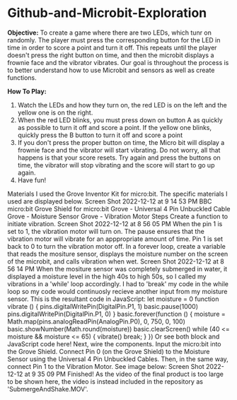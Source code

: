 # Github-and-Microbit-Exploration
<p><b>Objective:</b>
To create a game where there are two LEDs, which tunr on randomly. The player must press the corresponding button for the LED in time in order to score a point and turn it off. This repeats until the player doesn't press the right button on time, and then the microbit displays a frownie face and the vibrator vibrates. Our goal is throughout the process is to better understand how to use Microbit and sensors as well as create functions.</p>

<p><b>How To Play:</b>
<ol>
  <li>Watch the LEDs and how they turn on, the red LED is on the left and the yellow one is on the right.</li>
  <li>When the red LED blinks, you must press down on button A as quickly as possible to turn it off and score a point. If the yellow one blinks, quickly press the B button to turn it off and score a point</li>
  <li>If you don't press the proper button on time, the Micro bit will display a frownie face and the vibrator will start vibrating. Do not worry, all that happens is that your score resets. Try again and press the buttons on time, the vibrator will stop vibrating and the score will start to go up again.</li>
  <li>Have fun!</li>
</ol></p>


Materials
I used the Grove Inventor Kit for micro:bit. The specific materials I used are displayed below.
Screen Shot 2022-12-12 at 9 14 53 PM
BBC micro:bit
Grove Shield for micro:bit
Grove - Universal 4 Pin Unbuckled Cable
Grove - Moisture Sensor
Grove - Vibration Motor
Steps
Create a function to initiate vibration.
Screen Shot 2022-12-12 at 8 56 05 PM
When the pin 1 is set to 1, the vibration motor will turn on. The pause ensures that the vibration motor will vibrate for an apppropriate amount of time. Pin 1 is set back to 0 to turn the vibration motor off.
In a forever loop, create a variable that reads the mositure sensor, displays the moisture number on the screen of the microbit, and calls vibration when wet.
Screen Shot 2022-12-12 at 8 56 14 PM
When the mositure sensor was completely submerged in water, it displayed a moisture level in the high 40s to high 50s, so I called my vibrations in a 'while' loop accordingly. I had to 'break' my code in the while loop so my code would continuosly recieve another input from my moisture sensor.
This is the resultant code in JavaScript:
  let moisture = 0
function vibrate () {
    pins.digitalWritePin(DigitalPin.P1, 1)
    basic.pause(1000)
    pins.digitalWritePin(DigitalPin.P1, 0)
}
basic.forever(function () {
    moisture = Math.map(pins.analogReadPin(AnalogPin.P0), 0, 750, 0, 100)
    basic.showNumber(Math.round(moisture))
    basic.clearScreen()
    while (40 <= moisture && moisture <= 65) {
        vibrate()
        break;
    }
})
Or see both block and JavaScript code here!
Next, wire the components.
Input the micro:bit into the Grove Shield. Connect Pin 0 (on the Grove Shield) to the Moisture Sensor using the Universal 4 Pin Unbuckled Cables. Then, in the same way, connect Pin 1 to the Vibration Motor. See image below:
Screen Shot 2022-12-12 at 9 35 09 PM
Finished!
As the video of the final product is too large to be shown here, the video is instead included in the repository as 'SubmergeAndShake.MOV'.
